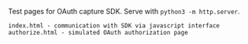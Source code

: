 Test pages for OAuth capture SDK. Serve with `python3 -m http.server`.
```
index.html - communication with SDK via javascript interface
authorize.html - simulated OAuth authorization page
```
